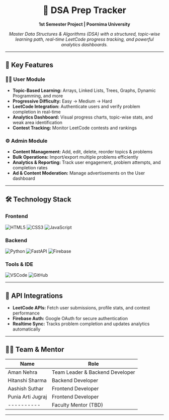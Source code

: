 <h1 align="center">🚀 DSA Prep Tracker</h1>
<p align="center">
  <strong>1st Semester Project | Poornima University</strong>
</p>

<p align="center">
  <em>Master Data Structures & Algorithms (DSA) with a structured, topic-wise learning path, real-time LeetCode progress tracking, and powerful analytics dashboards.</em>
</p>

---

## 🎯 Key Features

### 🧑‍🎓 User Module
- **Topic-Based Learning:** Arrays, Linked Lists, Trees, Graphs, Dynamic Programming, and more  
- **Progressive Difficulty:** Easy → Medium → Hard  
- **LeetCode Integration:** Authenticate users and verify problem completion in real-time  
- **Analytics Dashboard:** Visual progress charts, topic-wise stats, and weak area identification  
- **Contest Tracking:** Monitor LeetCode contests and rankings  

### ⚙️ Admin Module
- **Content Management:** Add, edit, delete, reorder topics & problems  
- **Bulk Operations:** Import/export multiple problems efficiently  
- **Analytics & Reporting:** Track user engagement, problem attempts, and completion rates  
- **Ad & Content Moderation:** Manage advertisements on the User dashboard  

---

## 🛠️ Technology Stack

### Frontend
![HTML5](https://img.shields.io/badge/HTML5-E34F26?style=for-the-badge&logo=html5&logoColor=white) 
![CSS3](https://img.shields.io/badge/CSS3-1572B6?style=for-the-badge&logo=css3&logoColor=white) 
![JavaScript](https://img.shields.io/badge/JavaScript-F7DF1E?style=for-the-badge&logo=javascript&logoColor=black)  

### Backend
![Python](https://img.shields.io/badge/Python-3776AB?style=for-the-badge&logo=python&logoColor=white) 
![FastAPI](https://img.shields.io/badge/FastAPI-009688?style=for-the-badge&logo=fastapi&logoColor=white) 
![Firebase](https://img.shields.io/badge/Firebase-FFCA28?style=for-the-badge&logo=firebase&logoColor=black)  

### Tools & IDE
![VSCode](https://img.shields.io/badge/VSCode-007ACC?style=for-the-badge&logo=visual-studio-code&logoColor=white)
![GitHub](https://img.shields.io/badge/GitHub-181717?style=for-the-badge&logo=github&logoColor=white)

---

## 🔗 API Integrations
- **LeetCode APIs:** Fetch user submissions, profile stats, and contest performance  
- **Firebase Auth:** Google OAuth for secure authentication  
- **Realtime Sync:** Tracks problem completion and updates analytics automatically  

---

## 👨‍💻 Team & Mentor
| Name | Role |
|------|------|
| Aman Nehra | Team Leader & Backend Developer |
| Hitanshi Sharma | Backend Developer |
| Aashish Suthar | Frontend Developer |
| Punia Arti Jugraj | Frontend Developer |
| ---------- | Faculty Mentor (TBD) |

---

